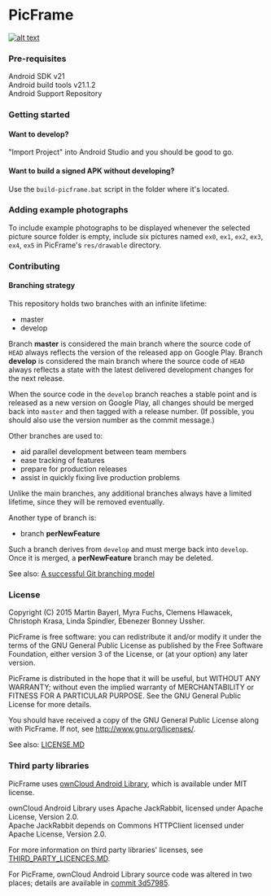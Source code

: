 # PicFrame #
[![alt text][playstoreimage]][playstorelink]

[playstorelink]: https://play.google.com/store/apps/details?id=picframe.at.picframe
[playstoreimage]: https://developer.android.com/images/brand/en_app_rgb_wo_60.png (PicFrame on Google Play)

### Pre-requisites

Android SDK v21  
Android build tools v21.1.2  
Android Support Repository  

### Getting started

#### Want to develop?
"Import Project" into Android Studio and you should be good to go.

#### Want to build a signed APK without developing?

Use the `build-picframe.bat` script in the folder where it's located.

### Adding example photographs

To include example photographs to be displayed whenever the selected picture source folder is empty, include six pictures named `ex0`, `ex1`, `ex2`, `ex3`, `ex4`, `ex5` in PicFrame's `res/drawable` directory.

### Contributing
#### Branching strategy

This repository holds two branches with an infinite lifetime:

* master
* develop

Branch **master** is considered the main branch where the source code of `HEAD` always reflects the version of the released app on Google Play. Branch **develop** is considered the main branch where the source code of `HEAD` always reflects a state with the latest delivered development changes for the next release.

When the source code in the `develop` branch reaches a stable point and is released as a new version on Google Play, all changes should be merged back into `master` and then tagged with a release number. (If possible, you should also use the version number as the commit message.)

Other branches are used to:

* aid parallel development between team members
* ease tracking of features
* prepare for production releases
* assist in quickly fixing live production problems

Unlike the main branches, any additional branches always have a limited lifetime, since they will be removed eventually.

Another type of branch is:

* branch **perNewFeature**

Such a branch derives from `develop` and must merge back into `develop`. Once it is merged, a **perNewFeature** branch may be deleted.

See also: [A successful Git branching model](http://nvie.com/posts/a-successful-git-branching-model)


### License

Copyright (C) 2015 Martin Bayerl, Myra Fuchs, Clemens Hlawacek, Christoph Krasa, Linda Spindler, Ebenezer Bonney Ussher.

PicFrame is free software: you can redistribute it and/or modify
it under the terms of the GNU General Public License as published by
the Free Software Foundation, either version 3 of the License, or
(at your option) any later version.

PicFrame is distributed in the hope that it will be useful,
but WITHOUT ANY WARRANTY; without even the implied warranty of
MERCHANTABILITY or FITNESS FOR A PARTICULAR PURPOSE.  See the
GNU General Public License for more details.

You should have received a copy of the GNU General Public License
along with PicFrame.  If not, see <http://www.gnu.org/licenses/>.

See also: [LICENSE.MD](LICENSE.MD)

### Third party libraries

PicFrame uses [ownCloud Android Library](https://github.com/owncloud/android-library), which is available under MIT license.

ownCloud Android Library uses Apache JackRabbit, licensed under Apache License, Version 2.0.  
Apache JackRabbit depends on Commons HTTPClient licensed under Apache License, Version 2.0.

For more information on third party libraries' licenses, see [THIRD_PARTY_LICENCES.MD](THIRD_PARTY_LICENCES.MD).

For PicFrame, ownCloud Android Library source code was altered in two places; details are available in [commit 3d57985](https://github.com/PicFrame/android-library/commit/3d57985c2f041b07ae59d46146de9b2e567de951).

